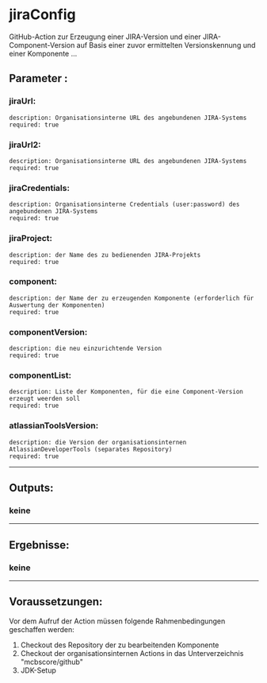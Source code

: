 # jiraConfig

GitHub-Action zur Erzeugung einer JIRA-Version und einer JIRA-Component-Version auf Basis einer zuvor ermittelten Versionskennung und einer Komponente ...

## Parameter :
  ### jiraUrl:  
    description: Organisationsinterne URL des angebundenen JIRA-Systems  
    required: true
  ### jiraUrl2:  
    description: Organisationsinterne URL des angebundenen JIRA-Systems  
    required: true
  ### jiraCredentials:  
    description: Organisationsinterne Credentials (user:password) des angebundenen JIRA-Systems  
    required: true  
  ### jiraProject:
    description: der Name des zu bedienenden JIRA-Projekts
    required: true
  ### component:
    description: der Name der zu erzeugenden Komponente (erforderlich für Auswertung der Komponenten)
    required: true
  ### componentVersion:
    description: die neu einzurichtende Version
    required: true
  ### componentList:
    description: Liste der Komponenten, für die eine Component-Version erzeugt weerden soll
    required: true
  ### atlassianToolsVersion:  
    description: die Version der organisationsinternen AtlassianDeveloperTools (separates Repository)  
    required: true  

---

## Outputs:  
  ### keine

---

## Ergebnisse:
  ### keine

---

## Voraussetzungen:
Vor dem Aufruf der Action müssen folgende Rahmenbedingungen geschaffen werden:
1. Checkout des Repository der zu bearbeitenden Komponente
2. Checkout der organisationsinternen Actions in das Unterverzeichnis "mcbscore/github"
3. JDK-Setup
   
   

